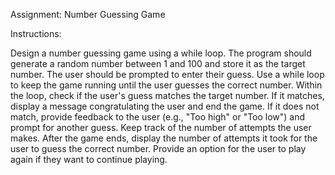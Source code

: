 Assignment: Number Guessing Game

Instructions:

Design a number guessing game using a while loop.
The program should generate a random number between 1 and 100 and store it as the target number.
The user should be prompted to enter their guess.
Use a while loop to keep the game running until the user guesses the correct number.
Within the loop, check if the user's guess matches the target number.
If it matches, display a message congratulating the user and end the game.
If it does not match, provide feedback to the user (e.g., "Too high" or "Too low") and prompt for another guess.
Keep track of the number of attempts the user makes.
After the game ends, display the number of attempts it took for the user to guess the correct number.
Provide an option for the user to play again if they want to continue playing.